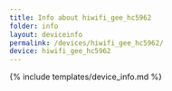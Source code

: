 ```yaml
---
title: Info about hiwifi_gee_hc5962
folder: info
layout: deviceinfo
permalink: /devices/hiwifi_gee_hc5962/
device: hiwifi_gee_hc5962
---
```

{% include templates/device_info.md %}
